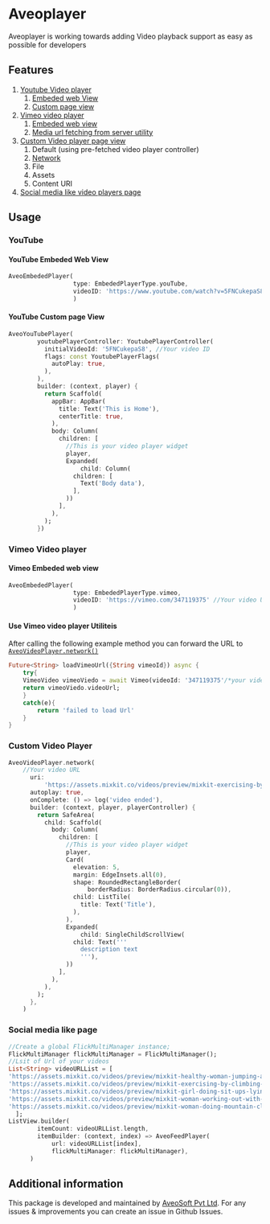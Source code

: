 # Aveoplayer

Aveoplayer is working towards adding Video playback support as easy as possible for developers

## Features

1. [Youtube Video player](#youtube)
   1. [Embeded web View](#youtube-embeded-web-view)
   2. [Custom page view](#youtube-custom-page-view)
2. [Vimeo video player](#vimeo-video-player)
   1. [Embeded web view](#vimeo-embeded-web-view)
   2. [Media url fetching from server utility](#use-vimeo-video-player-utiliteis)
3. [Custom Video player page view](#custom-video-player)
   1. Default (using pre-fetched video player controller)
   2. [Network](#custom-video-player)
   3. File
   4. Assets
   5. Content URI
4. [Social media like video players page](#social-media-like-page) 
   
## Usage

### YouTube

#### YouTube Embeded Web View

```dart
AveoEmbededPlayer(
                  type: EmbededPlayerType.youTube,
                  videoID: 'https://www.youtube.com/watch?v=5FNCukepaS8' //Your video URL
                  )
```

#### YouTube Custom page View

```dart
AveoYouTubePlayer(
        youtubePlayerController: YoutubePlayerController(
          initialVideoId: '5FNCukepaS8', //Your video ID
          flags: const YoutubePlayerFlags(
            autoPlay: true,
          ),
        ),
        builder: (context, player) {
          return Scaffold(
            appBar: AppBar(
              title: Text('This is Home'),
              centerTitle: true,
            ),
            body: Column(
              children: [
                //This is your video player widget
                player,
                Expanded(
                    child: Column(
                  children: [
                    Text('Body data'),
                  ],
                ))
              ],
            ),
          );
        })
```

### Vimeo Video player

#### Vimeo Embeded web view

```dart
AveoEmbededPlayer(
                  type: EmbededPlayerType.vimeo,
                  videoID: 'https://vimeo.com/347119375' //Your video URL
                  )
```

#### Use Vimeo video player Utiliteis

After calling the following example method you can forward the URL to [```AveoVideoPlayer.network()```](#custom-video-player)

```dart
Future<String> loadVimeoUrl({String vimeoId}) async {
    try{
    VimeoVideo vimeoViedo = await Vimeo(videoId: '347119375'/*your video Id*/).load;
    return vimeoViedo.videoUrl;
    }
    catch(e){
        return 'failed to load Url'
    }
}
```

### Custom Video Player

```dart
AveoVideoPlayer.network(
    //Your video URL
      uri:
          'https://assets.mixkit.co/videos/preview/mixkit-exercising-by-climbing-the-steps-of-some-bleachers-40758-large.mp4',
      autoplay: true,
      onComplete: () => log('video ended'),
      builder: (context, player, playerController) {
        return SafeArea(
          child: Scaffold(
            body: Column(
              children: [
                //This is your video player widget
                player,
                Card(
                  elevation: 5,
                  margin: EdgeInsets.all(0),
                  shape: RoundedRectangleBorder(
                      borderRadius: BorderRadius.circular(0)),
                  child: ListTile(
                    title: Text('Title'),
                  ),
                ),
                Expanded(
                    child: SingleChildScrollView(
                  child: Text('''
                    description text
                    '''),
                ))
              ],
            ),
          ),
        );
      },
    )
```

### Social media like page

```dart
//Create a global FlickMultiManager instance;
FlickMultiManager flickMultiManager = FlickMultiManager();
//Lsit of Url of your videos
List<String> videoURLList = [
'https://assets.mixkit.co/videos/preview/mixkit-healthy-woman-jumping-a-rope-40234-large.mp4',
'https://assets.mixkit.co/videos/preview/mixkit-exercising-by-climbing-the-steps-of-some-bleachers-40758-large.mp4',
'https://assets.mixkit.co/videos/preview/mixkit-girl-doing-sit-ups-lying-on-the-floor-4591-large.mp4',
'https://assets.mixkit.co/videos/preview/mixkit-woman-working-out-with-dumbbells-1313-large.mp4',
'https://assets.mixkit.co/videos/preview/mixkit-woman-doing-mountain-climber-exercise-726-large.mp4',
  ];
ListView.builder(
        itemCount: videoURLList.length,
        itemBuilder: (context, index) => AveoFeedPlayer(
            url: videoURLList[index],
            flickMultiManager: flickMultiManager),
      )
```

## Additional information

This package is developed and maintained by [AveoSoft Pvt Ltd](https://aveosoft.com/).
For any issues & improvements you can create an issue in Github Issues.
